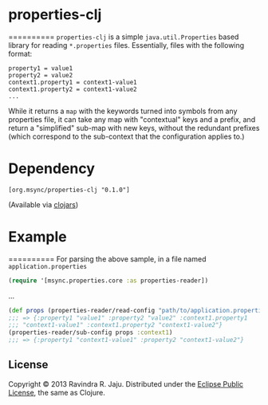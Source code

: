 # properties-clj
==========
`properties-clj` is a simple `java.util.Properties` based library for reading `*.properties` files. Essentially, files with the following format:

    property1 = value1
    property2 = value2
    context1.property1 = context1-value1
    context1.property2 = context1-value2
    ...

While it returns a `map` with the keywords turned into symbols from any properties file, it can take any map with "contextual" keys and a prefix, and return a "simplified" sub-map with new keys, without the redundant prefixes (which correspond to the sub-context that the configuration applies to.)

# Dependency
    [org.msync/properties-clj "0.1.0"]
(Available via [clojars](https://clojars.org/search?q=properties-clj))

# Example
==========
For parsing the above sample, in a file named `application.properties`

```clj
(require '[msync.properties.core :as properties-reader])
```
...
```clj
(def props (properties-reader/read-config "path/to/application.properties"))
;;; => {:property1 "value1" :property2 "value2" :context1.property1
;;; "context1-value1" :context1.property2 "context1-value2"}
(properties-reader/sub-config props :context1)
;;; => {:property1 "context1-value1" :property2 "context1-value2"}
```

## License
Copyright &copy; 2013 Ravindra R. Jaju. Distributed under the [Eclipse Public License](http://www.eclipse.org/legal/epl-v10.html), the same as Clojure.
